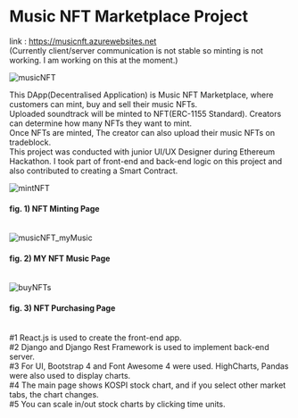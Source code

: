# Music NFT Marketplace Project

link : https://musicnft.azurewebsites.net<br>
(Currently client/server communication is not stable so minting is not working. I am working on this at the moment.)

![musicNFT](https://user-images.githubusercontent.com/43053791/156318632-ddc3b1c3-956d-4d44-90a0-6d48d0873ae5.PNG)

This DApp(Decentralised Application) is Music NFT Marketplace, where customers can mint, buy and sell their music NFTs.<br>Uploaded soundtrack will be minted to NFT(ERC-1155 Standard). Creators can determine how many NFTs they want to mint.<br>Once NFTs are minted, The creator can also upload their music NFTs on tradeblock.<br>This project was conducted with junior UI/UX Designer during Ethereum Hackathon. I took part of front-end and back-end logic on this project and also contributed to creating a Smart Contract.

![mintNFT](https://user-images.githubusercontent.com/43053791/156320508-29dabcd1-42ea-494e-a1c4-c6de25649fbc.PNG)

#### fig. 1) NFT Minting Page<br><br>

![musicNFT_myMusic](https://user-images.githubusercontent.com/43053791/156320633-532c5431-18ee-4aee-ac3b-8bf2a874f680.PNG)

#### fig. 2) MY NFT Music Page<br><br>

![buyNFTs](https://user-images.githubusercontent.com/43053791/156320143-fd61ba45-8aa9-4990-a9ed-0d13ca419bed.PNG)

#### fig. 3) NFT Purchasing Page<br><br>

#1 React.js is used to create the front-end app.<br>
#2 Django and Django Rest Framework is used to implement back-end server.<br>
#3 For UI, Bootstrap 4 and Font Awesome 4 were used. HighCharts, Pandas were also used to display charts.<br>
#4 The main page shows KOSPI stock chart, and if you select other market tabs, the chart changes.<br>
#5 You can scale in/out stock charts by clicking time units.
